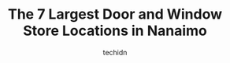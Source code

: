 ---
layout: ampstory
image: https://i0.wp.com/www.auto.or.id/wp-content/uploads/2023/06/baywood-glass-0-nanaimo-1686327281.jpeg?resize=640,853
author: techidn
featured: false
description: Nanaimo, British Columbia, Canada is a haven for Door and Window enthusiasts, boasting an impressive array of 7 top-notch establishments. Whether youre a seasoned connoisseur or simply curi
title: The 7 Largest Door and Window Store Locations in Nanaimo
cover:
   title: The 7 Largest Door and Window Store Locations in Nanaimo
   subtitle: AUTO.OR.ID
   background: https://www.auto.or.id/wp-content/uploads/2023/06/baywood-glass-0-nanaimo-1686327281.jpeg

pages: 
 - layout: thirds
   top: <h1>#1 Budget Glass</h1>
   bottom: "<p>Budget glass installed a new patio door for us and we could not have been more pleased. They were in and out in a morning but were 1100 dollars less than my other two bid</p>"
   background: https://www.auto.or.id/wp-content/uploads/2023/06/baywood-glass-1-nanaimo-1686327283.jpeg
   backgroundblur: true
 - layout: thirds
   top: <h1>#2 Centra Windows Nanaimo</h1>
   bottom: "<p>2132 Northfield Rd, Nanaimo, BC V9S 3B9, Canada</p>"
   background: https://www.auto.or.id/wp-content/uploads/2023/06/baywood-glass-2-nanaimo-1686327284.jpeg
   cta:
      link: https://www.auto.or.id/the-7-largest-door-and-window-store-locations-in-nanaimo/
      text: The 7 Largest Door and Window Store Locations in Nanaimo
 - layout: thirds
   top: <h1>#3 Ecoline Windows and Doors Nanaimo</h1>
   bottom: "<p>1875 Boxwood Rd #107, Nanaimo, BC V9S 5X9, Canada</p>"
   background: https://images.unsplash.com/photo-1626302592106-ad36b003cb39?ixlib=rb-4.0.3&ixid=MnwxMjA3fDB8MHxwaG90by1wYWdlfHx8fGVufDB8fHx8&auto=format&fit=crop&w=640&h=853&q=80
   cta:
      link: https://www.auto.or.id/the-7-largest-door-and-window-store-locations-in-nanaimo/
      text: The 7 Largest Door and Window Store Locations in Nanaimo
 - layout: thirds
   top: <h1>#4 Speedy Glass Nanaimo</h1>
   bottom: "<p>35 Nicol St, Nanaimo, BC V9R 4S7, Canada</p>"
   background: https://images.unsplash.com/photo-1508048236731-b5ef91f7840c?ixlib=rb-4.0.3&ixid=MnwxMjA3fDB8MHxwaG90by1wYWdlfHx8fGVufDB8fHx8&auto=format&fit=crop&w=640&h=853&q=80
   cta:
      link: https://www.auto.or.id/the-7-largest-door-and-window-store-locations-in-nanaimo/
      text: The 7 Largest Door and Window Store Locations in Nanaimo
 - layout: thirds
   top: <h1>#5 Speedy Glass Nanaimo North</h1>
   bottom: "<p>6450 North, Island Hwy N, Nanaimo, BC V9T 1X2, Canada</p>"
   background: https://images.unsplash.com/photo-1617814065893-00757125efab?ixlib=rb-4.0.3&ixid=MnwxMjA3fDB8MHxwaG90by1wYWdlfHx8fGVufDB8fHx8&auto=format&fit=crop&w=640&h=853&q=80
   cta:
      link: https://www.auto.or.id/the-7-largest-door-and-window-store-locations-in-nanaimo/
      text: The 7 Largest Door and Window Store Locations in Nanaimo
 - layout: thirds
   top: <h1>#6 Baywood Glass</h1>
   bottom: "<p>6400 Hammond Bay Rd, Nanaimo, BC V9T 6M9, Canada</p>"
   background: https://images.unsplash.com/photo-1628188859552-132bbeac6204?ixlib=rb-4.0.3&ixid=MnwxMjA3fDB8MHxwaG90by1wYWdlfHx8fGVufDB8fHx8&auto=format&fit=crop&w=640&h=853&q=80
   cta:
      link: https://www.auto.or.id/the-7-largest-door-and-window-store-locations-in-nanaimo/
      text: The 7 Largest Door and Window Store Locations in Nanaimo
 - layout: thirds
   top: <h1>#7 Gentek Building Products</h1>
   bottom: "<p>4301 Boban Dr, Nanaimo, BC V9T 5V9, Canada</p>"
   background: https://images.unsplash.com/photo-1627404958332-cd698bcce36c?ixlib=rb-4.0.3&ixid=MnwxMjA3fDB8MHxwaG90by1wYWdlfHx8fGVufDB8fHx8&auto=format&fit=crop&w=640&h=853&q=80
   cta:
      link: https://www.auto.or.id/the-7-largest-door-and-window-store-locations-in-nanaimo/
      text: The 7 Largest Door and Window Store Locations in Nanaimo
 - layout: thirds
   middle: Continue reading...
   background: https://images.unsplash.com/photo-1627108258868-c2834cb1f250?ixlib=rb-4.0.3&ixid=MnwxMjA3fDB8MHxwaG90by1wYWdlfHx8fGVufDB8fHx8&auto=format&fit=crop&w=640&h=853&q=80
   cta:
      link: https://www.auto.or.id/the-7-largest-door-and-window-store-locations-in-nanaimo/
      text: The 7 Largest Door and Window Store Locations in Nanaimo

---